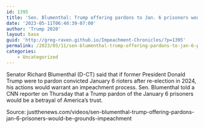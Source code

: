 ```yaml
---
id: 1395
title: 'Sen. Blumenthal: Trump offering pardons to Jan. 6 prisoners would be grounds for impeachment'
date: '2023-05-11T06:40:39-07:00'
author: 'Trump 2020'
layout: base
guid: 'http://greg-raven.github.io/Impeachment-Chronicles/?p=1395'
permalink: /2023/05/11/sen-blumenthal-trump-offering-pardons-to-jan-6-prisoners-would-be-grounds-for-impeachment/
categories:
    - Uncategorized
---
```


Senator Richard Blumenthal (D-CT) said that if former President Donald Trump were to pardon convicted January 6 rioters after re-election in 2024, his actions would warrant an impeachment process. Sen. Blumenthal told a CNN reporter on Thursday that a Trump pardon of the January 6 prisoners would be a betrayal of America’s trust.

Source: justthenews.com/videos/sen-blumenthal-trump-offering-pardons-jan-6-prisoners-would-be-grounds-impeachment